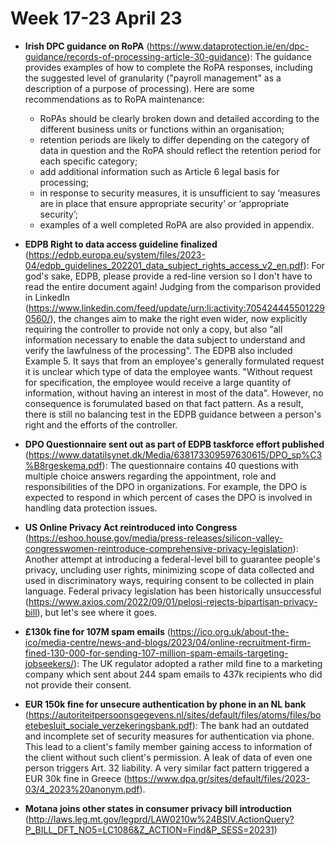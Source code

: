 # Week 17-23 April 23

- **Irish DPC guidance on RoPA** (https://www.dataprotection.ie/en/dpc-guidance/records-of-processing-article-30-guidance): The guidance provides examples of how to complete the RoPA responses, including the suggested level of granularity ("payroll management" as a description of a purpose of processing). Here are some recommendations as to RoPA maintenance:
  - RoPAs should be clearly broken down and detailed according to the different business units or functions within an organisation;
  - retention periods are likely to differ depending on the category of data in question and the RoPA should reflect the retention period for each specific category;
  - add additional information such as Article 6 legal basis for processing;
  - in response to security measures, it is unsufficient to say ‘measures are in place that ensure appropriate security’ or ‘appropriate security’;
  - examples of a well completed RoPA are also provided in appendix.

- **EDPB Right to data access guideline finalized** (https://edpb.europa.eu/system/files/2023-04/edpb_guidelines_202201_data_subject_rights_access_v2_en.pdf): For god's sake, EDPB, please provide a red-line version so I don't have to read the entire document again! Judging from the comparison provided in LinkedIn (https://www.linkedin.com/feed/update/urn:li:activity:7054244455012290560/), the changes aim to make the right even wider, now explicitly requiring the controller to provide not only a copy, but also "all information necessary to enable the data subject to understand and verify the lawfulness of the processing". The EDPB also included Example 5. It says that from an employee's generally formulated request it is unclear which type of data the employee wants. "Without request for specification, the employee would receive a large quantity of information, without having an interest in most of the data". However, no consequence is forumulated based on that fact pattern. As a result, there is still no balancing test in the EDPB guidance between a person's right and the efforts of the controller. 

- **DPO Questionnaire sent out as part of EDPB taskforce effort published** (https://www.datatilsynet.dk/Media/638173309597630615/DPO_sp%C3%B8rgeskema.pdf): The questionnaire contains 40 questions with multiple choice answers regarding the appointment, role and responsibilities of the DPO in organizations. For example, the DPO is expected to respond in which percent of cases the DPO is involved in handling data protection issues.

- **US Online Privacy Act reintroduced into Congress** (https://eshoo.house.gov/media/press-releases/silicon-valley-congresswomen-reintroduce-comprehensive-privacy-legislation): Another attempt at introducing a federal-level bill to guarantee people's privacy, uncluding user rights, minimizing scope of data collected and used in discriminatory ways, requiring consent to be collected in plain language. Federal privacy legislation has been historically unsuccessful (https://www.axios.com/2022/09/01/pelosi-rejects-bipartisan-privacy-bill), but let's see where it goes.

- **£130k fine for 107M spam emails** (https://ico.org.uk/about-the-ico/media-centre/news-and-blogs/2023/04/online-recruitment-firm-fined-130-000-for-sending-107-million-spam-emails-targeting-jobseekers/): The UK regulator adopted a rather mild fine to a marketing company which sent about 244 spam emails to 437k recipients who did not provide their consent.

- **EUR 150k fine for unsecure authentication by phone in an NL bank** (https://autoriteitpersoonsgegevens.nl/sites/default/files/atoms/files/boetebesluit_sociale_verzekeringsbank.pdf): The bank had an outdated and incomplete set of security measures for authentication via phone. This lead to a client's family member gaining access to information of the client without such client's permission. A leak of data of even one person triggers Art. 32 liability. A very similar fact pattern triggered a EUR 30k fine in Greece (https://www.dpa.gr/sites/default/files/2023-03/4_2023%20anonym.pdf).

- **Motana joins other states in consumer privacy bill introduction** (http://laws.leg.mt.gov/legprd/LAW0210w%24BSIV.ActionQuery?P_BILL_DFT_NO5=LC1086&Z_ACTION=Find&P_SESS=20231)